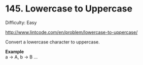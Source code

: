 # 145. Lowercase to Uppercase

Difficulty: Easy

http://www.lintcode.com/en/problem/lowercase-to-uppercase/

Convert a lowercase character to uppercase.

**Example**  
a -> A, b -> B ...
